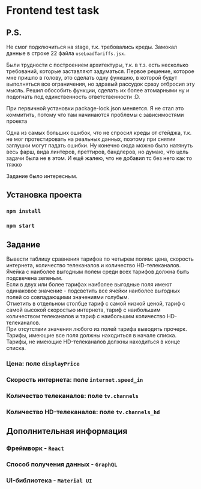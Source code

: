 # Frontend test task

## P.S.

Не смог подключиться на stage, т.к. требовались креды. Замокал данные в строке 22 файла `useLoadTariffs.jsx`.

Были трудности с построением архитектуры, т.к. в т.з. есть несколько требований, которые заставляют задуматься.
Первое решение, которое мне пришло в голову, это сделать одну функцию, в которой будут выполняться все ограничения,
но здравый рассудок сразу отбросил эту мысль. Решил обособить функции, сделать их более атомарными ну и подогнать под единственность ответственности :D.

При первичной установки package-lock.json меняется. Я не стал это коммитить, потому что там начинаются проблемы с зависимостями проекта

Одна из самых больших ошибок, что не спросил креды от стейджа, т.к. не мог протестировать на реальных данных, поэтому при снятии заглушки могут падать ошибки. Ну конечно сюда можно было натянуть весь фарш, вида линтеров, преттиров, бандлеров, но думаю, что цель задачи была не в этом. И ещё жалею, что не добавил тс без него как то тяжко

Задание было интересным.

## Установка проекта

### `npm install`

### `npm start`

## Задание

Вывести таблицу сравнения тарифов по четырем полям: цена, скорость интернета, количество телеканалов и количество HD-телеканалов.  
Ячейка с наиболее выгодным полем среди всех тарифов должна быть подсвечена зеленым.  
Если в двух или более тарифах наиболее выгодные поля имеют одинаковое значение - подсветить все ячейки наиболее выгодных полей со совпадающими значениями голубым.  
Отметить в отдельном столбце тариф с самой низкой ценой, тариф с самой высокой скоростью интернета, тариф с наибольшим количеством телеканалов и тариф с наибольшим количество HD-телеканалов.  
При отсутствии значения любого из полей тарифа выводить прочерк.  
Тарифы, имеющие все поля должны находиться в начале списка.  
Тарифы, не имеющие HD-телеканалов должны находиться в конце списка.

### Цена: поле `displayPrice`

### Скорость интернета: поле `internet.speed_in`

### Количество телеканалов: поле `tv.channels`

### Количество HD-телеканалов: поле `tv.channels_hd`

## Дополнительная информация

### Фреймворк - `React`

### Способ получения данных - `GraphQL`

### UI-библиотека - `Material UI`
